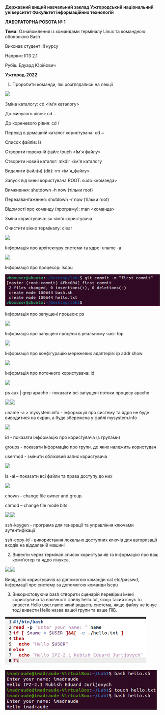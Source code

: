 ﻿**Державний вищий навчальний заклад
Ужгородський національний університет
Факультет інформаційних технологій**

**ЛАБОРАТОРНА РОБОТА № 1**

**Тема:** Ознайомлення із командами терміналу Linux та командною оболонкою Bash

Виконав студент III курсу

Напрям: ІПЗ 2.1

Рубіш Едуард Юрійович

**Ужгород-2022**

1. Проробити команди, які розглядались на лекції

![](image1.png)

Зміна каталогу: cd <Ім'я каталогу>

До минулого рівня: cd ..

До кореневого рівня: cd /

Перехід в домашній каталог користувача: cd ~

Список файлів: ls

Створити порожній файл: touch <Ім'я файлу>

Створити новий каталог: mkdir <ім'я каталогу

Видалити файл(и) (dir): rm <ім'я\_файлу>

Запуск від імені користувача ROOT: sudo <команда>

Вимкнення: shutdown -h now (тільки root)

Перезавантаження: shutdown -r now (тільки root)

Відомості про команду (програму): man <команда>

Зміна користувача: su <ім'я користувача

Очистити вікно терміналу: clear

![](image2.png)

Інформація про архітектуру системи та ядро: uname -a

![](image3.png)

Інформація про процесор: lscpu

![](image4.png)

Інформація про запущені процеси: ps

![](image5.png)

Інформація про запущені процеси в реальному часі: top

![](image6.png)

Інформація про конфігурацію мережевих адаптерів: ip addr show

![](image7.png)

Інформація про поточного користувача: id

![](image8.png)

ps aux | grep apache - показати всі запущені потоки процесу apache

![](image9.png)![](image19.png)

uname -a > mysystem.info - інформація про систему та ядро не буде виводитися на екран, а буде збережена у файлі mysystem.info

![](image10.png)

id - показати інформацію про користувача (з групами)

groups - показати інформацію про групи, до яких належить користувач

usermod - змінити обліковий запис користувача

![](image11.png)

ls -al – показати всі файли та права доступу до них

![](image12.png)

chown – change file owner and group

chmod – change file mode bits

![](image13.png)![](image14.png)

ssh-keygen - програма для генерації та управління ключами аутентифікації

ssh-copy-id - використання локально доступних ключів для авторизації входів на віддаленій машині

2. Вивести через термінал список користувачів та інформацію про ваш комп’ютер та ядро лінукса.

![](image15.png)![](image16.png)

Вивід всіх користувачів за допомогою команди cat etc/passwd, інформації про систему за допомогою команди lscpu

3. Використовуючи bash створити сценарій перевірки імені користувача та наявності файлу hello.txt, якщо такий існує то вивести Hello user.name який видасть система, якщо файлу не існує тоді вивести Hello назва вашої групи та ваше ПІБ.

![](image17.png)

![](image18.png)
